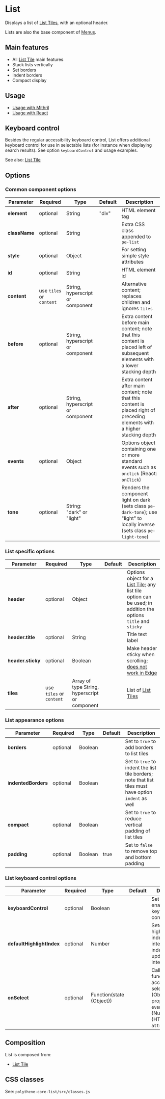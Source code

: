 # List

Displays a list of [List Tiles](list-tile.md), with an optional header.

Lists are also the base component of [Menus](menu.md).


## Main features

* All [List Tile](list-tile.md) main features
* Stack lists vertically
* Set borders
* Indent borders
* Compact display


## Usage

* [Usage with Mithril](mithril/list.md)
* [Usage with React](react/list.md)


## Keyboard control

Besides the regular accessibility keyboard control, List offers additional keyboard control for use in selectable lists (for instance when displaying search results). See option `keyboardControl` and usage examples.

See also: [List Tile](list-tile.md#keyboard-control)


## Options

### Common component options

| **Parameter** |  **Required** | **Type** | **Default** | **Description** |
| ------------- | -------------- | -------- | ----------- | --------------- |
| **element**   | optional | String | "div" | HTML element tag |
| **className** | optional | String |  | Extra CSS class appended to `pe-list` |
| **style**     | optional | Object |       | For setting simple style attributes |
| **id** | optional | String | | HTML element id |
| **content** | use `tiles` or `content` | String, hyperscript or component | | Alternative content; replaces children and ignores `tiles` |
| **before** | optional | String, hyperscript or component | | Extra content before main content; note that this content is placed left of subsequent elements with a lower stacking depth |
| **after** | optional | String, hyperscript or component | | Extra content after main content; note that this content is placed right of preceding elements with a higher stacking depth |
| **events** | optional | Object | | Options object containing one or more standard events such as `onclick` (React: `onClick`) |
| **tone**      | optional       | String: "dark" or "light" |  | Renders the component light on dark (sets class `pe-dark-tone`); use "light" to locally inverse (sets class `pe-light-tone`) |

### List specific options

| **Parameter**     |  **Required** | **Type** | **Default** | **Description** |
| ----------------- | -------------- | -------- | ----------- | --------------- |
| **header**        | optional | Object | | Options object for a [List Tile](list-tile.md); any list tile option can be used; in addition the options `title` and `sticky` |
| **header.title**  | optional | String | | Title text label |
| **header.sticky** | optional | Boolean | | Make header sticky when scrolling; [does not work in Edge](http://caniuse.com/#feat=css-sticky) |
| **tiles**         | use `tiles` or `content` | Array of type String, hyperscript or component | | List of [List Tiles](list-tile.md) |

### List appearance options

| **Parameter**       |  **Required** | **Type** | **Default** | **Description** |
| ------------------- | -------------- | -------- | ----------- | --------------- |
| **borders**         | optional | Boolean | | Set to `true` to add borders to list tiles |
| **indentedBorders** | optional | Boolean | | Set to `true` to indent the list tile borders; note that list tiles must have option `indent` as well       |
| **compact**         | optional | Boolean | | Set to `true` to reduce vertical padding of list tiles |
| **padding**         | optional | Boolean | true | Set to `false` to remove top and bottom padding |


### List keyboard control options

| **Parameter**       |  **Required** | **Type** | **Default** | **Description** |
| ------------------- | -------------- | -------- | ----------- | --------------- |
| **keyboardControl** | optional | Boolean | | Set to `true` to enable keyboard control |
| **defaultHighlightIndex** | optional | Number | | Sets the initally highlighted index; after user interaction the index will be updated internally |
| **onSelect**  | optional | Function(state {Object}) | | Callback function that accepts the list selected state (Object with properties `event`, `index` {Number}, `dom` {HTMLElement}, `attrs` {Object}) |




## Composition

List is composed from:

* [List Tile](list-tile.md)


## CSS classes

See: `polythene-core-list/src/classes.js`


